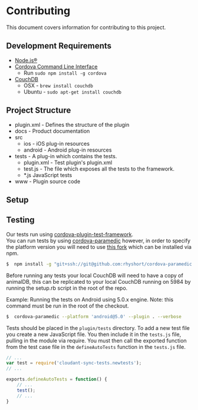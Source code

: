 # Contributing
This document covers information for contributing to this project.

## Development Requirements
- [Node.js&reg;](https://nodejs.org)
- [Cordova Command Line Interface](http://cordova.apache.org/docs/en/4.0.0/guide_cli_index.md.html#The%20Command-Line%20Interface)
  * Run `sudo npm install -g cordova`
- [CouchDB](http://couchdb.apache.org/)
  * OSX - `brew install couchdb`
  * Ubuntu - `sudo apt-get install couchdb`

## Project Structure
- plugin.xml - Defines the structure of the plugin
- docs - Product documentation
- src
  * ios - iOS plug-in resources
  * android - Android plug-in resources
- tests - A plug-in which contains the tests.
  * plugin.xml - Test plugin's plugin.xml
  * test.js - The file which exposes all the tests to the framework.
  * \*.js JavaScript tests
- www - Plugin source code

## Setup
 <!-- Tell it how to run a node script here.-->

## Testing
Our tests run using [cordova-plugin-test-framework](https://github.com/apache/cordova-plugin-test-framework).  
You can run tests by using [cordova-paramedic](https://github.com/purplecabbage/cordova-paramedic)
however, in order to specify the platform version you will need to use [this fork](https://github.com/rhyshort/cordova-paramedic)
which can be installed via npm.
```sh
$  npm install -g "git+ssh://git@github.com:rhyshort/cordova-paramedic.git"
```
Before running any tests your local CouchDB will need to have a copy of animalDB, this can be replicated
to your local CouchDB running on 5984 by running the setup.rb script in the root of the repo.

Example: Running the tests on Android using 5.0.x engine. Note: this command must
be run in the root of the checkout.
```sh
$  cordova-paramedic --platform 'android@5.0' --plugin . --verbose
```

Tests should be placed in the `plugin/tests` directory.  To add a new test file
you create a new JavaScript file. You then include it in the `tests.js` file,
pulling in the module via require. You must then call the exported function from
the test case file in the `defineAutoTests` function in the `tests.js` file.

```js
// ...
var test = require('cloudant-sync-tests.newtests');
// ...

exports.defineAutoTests = function() {
    // ...
    test();
    // ...
}
```
